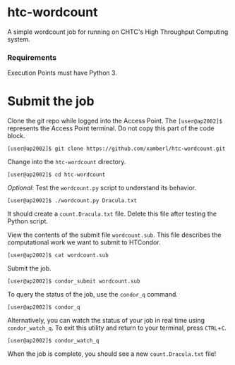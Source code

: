 # htc-wordcount
A simple wordcount job for running on CHTC's High Throughput Computing system.

### Requirements

Execution Points must have Python 3.

# Submit the job

Clone the git repo while logged into the Access Point. The `[user@ap2002]$` represents the Access Point terminal. Do not copy this part of the code block.

```
[user@ap2002]$ git clone https://github.com/xamberl/htc-wordcount.git
```

Change into the `htc-wordcount` directory.

```
[user@ap2002]$ cd htc-wordcount
```

*Optional*: Test the `wordcount.py` script to understand its behavior.

```
[user@ap2002]$ ./wordcount.py Dracula.txt
```

It should create a `count.Dracula.txt` file. Delete this file after testing the Python script.


View the contents of the submit file `wordcount.sub`. This file describes the computational work we want to  submit to HTCondor.

```
[user@ap2002]$ cat wordcount.sub
```

Submit the job.

```
[user@ap2002]$ condor_submit wordcount.sub
```

To query the status of the job, use the `condor_q` command.

```
[user@ap2002]$ condor_q
```

Alternatively, you can watch the status of your job in real time using `condor_watch_q`. To exit this utility and return to your terminal, press `CTRL`+`C`.

```
[user@ap2002]$ condor_watch_q
```

When the job is complete, you should see a new `count.Dracula.txt` file!
